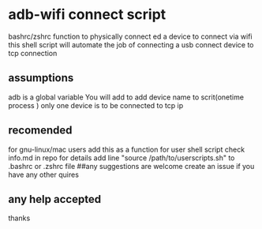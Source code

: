 # adb-wifi connect script 
bashrc/zshrc function to physically connect ed a device to connect via wifi 
this shell script will automate the job of connecting a usb connect device to tcp connection 

## assumptions 
adb is a global variable 
You will add to add device name to scrit(onetime process ) 
only one device is to be connected to tcp ip 

## recomended 
for gnu-linux/mac users add this as a function for user shell script check info.md in repo for details 
add line "source /path/to/userscripts.sh" to .bashrc or .zshrc file 
##any suggestions are welcome 
create an issue if you have any other quires 
## any help accepted 
thanks 
